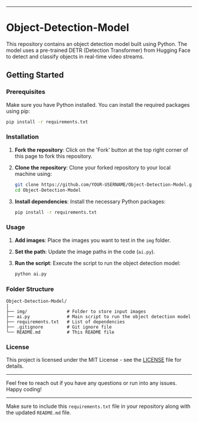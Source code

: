 
---

# Object-Detection-Model

This repository contains an object detection model built using Python. The model uses a pre-trained DETR (Detection Transformer) from Hugging Face to detect and classify objects in real-time video streams.

## Getting Started

### Prerequisites

Make sure you have Python installed. You can install the required packages using pip:

```bash
pip install -r requirements.txt
```

### Installation

1. **Fork the repository**: Click on the 'Fork' button at the top right corner of this page to fork this repository.

2. **Clone the repository**: Clone your forked repository to your local machine using:

    ```bash
    git clone https://github.com/YOUR-USERNAME/Object-Detection-Model.git
    cd Object-Detection-Model
    ```

3. **Install dependencies**: Install the necessary Python packages:

    ```bash
    pip install -r requirements.txt
    ```

### Usage

1. **Add images**: Place the images you want to test in the `img` folder.

2. **Set the path**: Update the image paths in the code (`ai.py`).

3. **Run the script**: Execute the script to run the object detection model:

    ```bash
    python ai.py
    ```

### Folder Structure

```
Object-Detection-Model/
│
├── img/               # Folder to store input images
├── ai.py              # Main script to run the object detection model
├── requirements.txt   # List of dependencies
├── .gitignore         # Git ignore file
└── README.md          # This README file
```

### License

This project is licensed under the MIT License - see the [LICENSE](LICENSE) file for details.

---

Feel free to reach out if you have any questions or run into any issues. Happy coding!

---

Make sure to include this `requirements.txt` file in your repository along with the updated `README.md` file.
